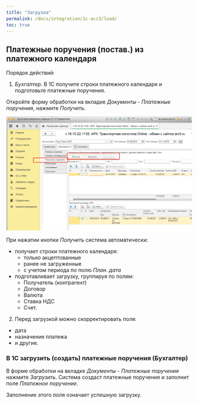 ```yaml
---
title: "Загрузка"
permalink: /docs/integration/1c-acc3/load/
toc: true
---
```


## Платежные поручения (постав.) из платежного календаря

Порядок действий:

1) *Бухгалтер*. В 1С получите строки платежного календаря и
подготовьте платежные поручения.

Откройте форму обработки на вкладке *Документы - Платежные поручения*,
нажмите *Получить*.

![Рисунок. АРК: Online. Документ «Заявка на оплату поставщику»](../../images/1c_buh_arctl_Money_orders_get_upload.png)

При нажатии кнопки *Получить* система автоматически:
- получает строки платежного календаря:
  -   только акцептованные
  -   ранее не загруженные  
  -   с учетом периода по полю *План. дата*
- подготавливает загрузку, группируя по полям:
  -   Получатель (контрагент)
  -   Договор
  -   Валюта
  -   Ставка НДС
  -   Счет.

2) Перед загрузкой можно скорректировать поля:
-   дата
-   назначение платежа
-   и другие.

### В 1С загрузить (создать) платежные поручения (Бухгалтер)

В форме обработки на вкладке *Документы - Платежные поручения*
нажмите *Загрузить*. Система создаст платежные поручения и
заполнит поле *Платежное поручение*.

Заполнение этого поля означает успешную загрузку.
